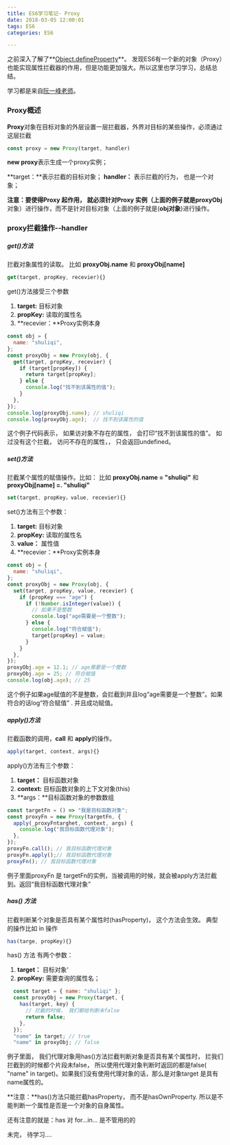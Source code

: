 ```yaml
---
title: ES6学习笔记- Proxy
date: 2018-03-05 12:00:01
tags: ES6
categories: ES6

---
```




之前深入了解了**[Object.defineProperty](http://localhost:4000/2018/02/19/%E6%B7%B1%E5%85%A5%E4%BA%86%E8%A7%A3Object-defineProperty/)**。 发现ES6有一个新的对象（Proxy）也能实现属性拦截器的作用，但是功能更加强大。所以这里也学习学习，总结总结。

学习都是来自[阮一峰老师](http://www.ruanyifeng.com/)。

<!--more-->

### Proxy概述

**Proxy**对象在目标对象的外层设置一层拦截器，外界对目标的某些操作，必须通过这层拦截

```javascript
const proxy = new Proxy(target, handler)
```

**new proxy**表示生成一个proxy实例；

**target：**表示拦截的目标对象；
**handler：** 表示拦截的行为， 也是一个对象；

**注意：**要使得**Proxy **起作用， 就必须针对**Proxy **实例（上面的例子就是**proxyObj**对象）进行操作，而不是针对目标对象（上面的例子就是(**obj对象**)进行操作。

### proxy拦截操作--handler

##### get()方法

拦截对象属性的读取。 比如 **proxyObj.name** 和 **proxyObj[name]**

```javascript
get(target, propKey, recevier){}
```

get()方法接受三个参数

1. **target:** 目标对象
2. **propKey:** 读取的属性名
3. **recevier：**Proxy实例本身

```javascript
const obj = {
  name: "shuliqi",
};
const proxyObj = new Proxy(obj, {
  get(target, propKey, recevier) {
    if (target[propKey]) {
      return target[propKey];
    } else {
      console.log("找不到该属性的值");
    }
  },
});
console.log(proxyObj.name); // shuliqi
console.log(proxyObj.age);  // 找不到该属性的值
```

这个例子代码表示， 如果访对象不存在的属性， 会打印“找不到该属性的值”。 如过没有这个拦截， 访问不存在的属性，， 只会返回undefined。

##### set()方法

拦截某个属性的赋值操作。比如： 比如 **proxyObj.name = "shuliqi"** 和 **proxyObj[name] =. "shuliqi"**

```javascript
set(target, propKey，value, recevier){}
```

 set()方法有三个参数：

1. **target:** 目标对象
2. **propKey:** 读取的属性名
3. **value：** 属性值
4. **recevier：**Proxy实例本身

```javascript
const obj = {
  name: "shuliqi",
};
const proxyObj = new Proxy(obj, {
  set(target, propKey, value, recevier) {
    if (propKey === "age") {
      if (!Number.isInteger(value)) {
        // 如果不是整数
        console.log("age需要是一个整数");
      } else {
        console.log("符合赋值");
        target[propKey] = value;
      }
    }
  },
});
proxyObj.age = 12.1; // age需要是一个整数
proxyObj.age = 25; // 符合赋值
console.log(obj.age); // 25
```

这个例子如果age赋值的不是整数，会拦截到并且log“age需要是一个整数”。如果符合的话log“符合赋值” . 并且成功赋值。

##### apply()方法

拦截函数的调用，**call** 和 **apply**的操作。

```javascript
apply(target, context, args){}
```

apply()方法有三个参数：

1. **target：** 目标函数对象
2. **context:** 目标函数对象的上下文对象(this)
3. **args：**目标函数对象的参数数组

```javascript
const targetFn = () => "我是目标函数对象";
const proxyFn = new Proxy(targetFn, {
  apply(_proxyFntarghet, context, args) {
    console.log("我目标函数代理对象");
  },
});
proxyFn.call(); // 我目标函数代理对象
proxyFn.apply();// 我目标函数代理对象
proxyFn(); // 我目标函数代理对象

```

例子里面proxyFn 是 targetFn的实例，当被调用的时候，就会被apply方法拦截到。返回“我目标函数代理对象”



##### has() 方法

拦截判断某个对象是否具有某个属性时(hasProperty)， 这个方法会生效。 典型的操作比如 in 操作

```javascript
has(targe, propKey){}
```

has() 方法 有两个参数：

1. **target：** 目标对象‘
2. **propKey:** 需要查询的属性名；

```javascript
  const target = { name: "shuliqi" };
  const proxyObj = new Proxy(target, {
    has(target, key) {
      // 拦截的时候， 我们都给判断未false
      return false;
    },
  });
  "name" in target; // true
  "name" in proxyObj; // false
```

例子里面， 我们代理对象用has()方法拦截判断对象是否具有某个属性时， 拦我们拦截到的时候都个片段未false， 所以使用代理对象判断时返回的都是false( "name" in target)。如果我们没有使用代理对象的话，那么是对象target 是具有name属性的。

**注意：**has()方法只能拦截hasProperty， 而不是hasOwnProperty. 所以是不能判断一个属性是否是一个对象的自身属性。

 还有注意的就是：has 对 for...in... 是不管用的的











未完， 待学习....

